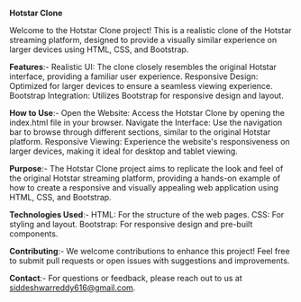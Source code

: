 ****Hotstar Clone****

Welcome to the Hotstar Clone project! This is a realistic clone of the Hotstar streaming platform, designed to provide a visually similar experience on larger devices using HTML, CSS, and Bootstrap.

**Features**:-
Realistic UI: The clone closely resembles the original Hotstar interface, providing a familiar user experience.
Responsive Design: Optimized for larger devices to ensure a seamless viewing experience.
Bootstrap Integration: Utilizes Bootstrap for responsive design and layout.

**How to Use**:-
Open the Website: Access the Hotstar Clone by opening the index.html file in your browser.
Navigate the Interface: Use the navigation bar to browse through different sections, similar to the original Hotstar platform.
Responsive Viewing: Experience the website's responsiveness on larger devices, making it ideal for desktop and tablet viewing.

**Purpose**:-
The Hotstar Clone project aims to replicate the look and feel of the original Hotstar streaming platform, providing a hands-on example of how to create a responsive and visually appealing web application using HTML, CSS, and Bootstrap.

**Technologies Used**:-
HTML: For the structure of the web pages.
CSS: For styling and layout.
Bootstrap: For responsive design and pre-built components.

**Contributing**:-
We welcome contributions to enhance this project! Feel free to submit pull requests or open issues with suggestions and improvements.

**Contact**:-
For questions or feedback, please reach out to us at siddeshwarreddy616@gmail.com.

